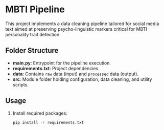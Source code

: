 # MBTI Pipeline

This project implements a data cleaning pipeline tailored for social media text 
aimed at preserving psycho-linguistic markers critical for MBTI personality trait detection.

## Folder Structure

- **main.py**: Entrypoint for the pipeline execution.
- **requirements.txt**: Project dependencies.
- **data**: Contains `raw` data (input) and `processed` data (output).
- **src**: Module folder holding configuration, data cleaning, and utility scripts.

## Usage

1. Install required packages:
   ```bash
   pip install -r requirements.txt
